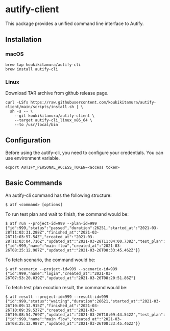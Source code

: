 # autify-client

This package provides a unified command line interface to Autify.

## Installation

### macOS

```
brew tap koukikitamura/autify-cli
brew install autify-cli
```

### Linux

Download TAR archive from github release page.

```
curl -LSfs https://raw.githubusercontent.com/koukikitamura/autify-client/main/scripts/install.sh | \
  sh -s -- \
    --git koukikitamura/autify-client \
    --target autify-cli_linux_x86_64 \
    --to /usr/local/bin
```

## Configuration

Before using the autify-cli, you need to configure your credentials. You can use environment variable.

```
export AUTIFY_PERSONAL_ACCESS_TOKEN=<access token>
```

## Basic Commands

An autify-cli command has the following structure:

```
$ atf <command> [options]
```

To run test plan and wait to finish, the command would be:

```
$ atf run --project-id=999 --plan-id=999
{"id":999,"status":"passed","duration":26251,"started_at":"2021-03-28T11:03:31.288Z","finished_at":"2021-03-28T11:03:57.54Z","created_at":"2021-03-28T11:03:04.716Z","updated_at":"2021-03-28T11:04:00.738Z","test_plan":{"id":999,"name":"main flow","created_at":"2021-03-26T08:25:12.987Z","updated_at":"2021-03-26T08:33:45.462Z"}}
```

To fetch scenario, the command would be:

```
$ atf scenario --project-id=999 --scenario-id=999
{"id":999,"name":"login","created_at":"2021-03-26T07:53:20.039Z","updated_at":"2021-03-26T08:20:51.86Z"}
```

To fetch test plan excution result, the command would be:

```
$ atf result --project-id=999 --result-id=999
{"id":999,"status":"waiting","duration":26621,"started_at":"2021-03-26T10:09:12.915Z","finished_at":"2021-03-26T10:09:39.537Z","created_at":"2021-03-26T10:08:54.769Z","updated_at":"2021-03-26T10:09:44.542Z","test_plan":{"id":999,"name":"main flow","created_at":"2021-03-26T08:25:12.987Z","updated_at":"2021-03-26T08:33:45.462Z"}}
```
